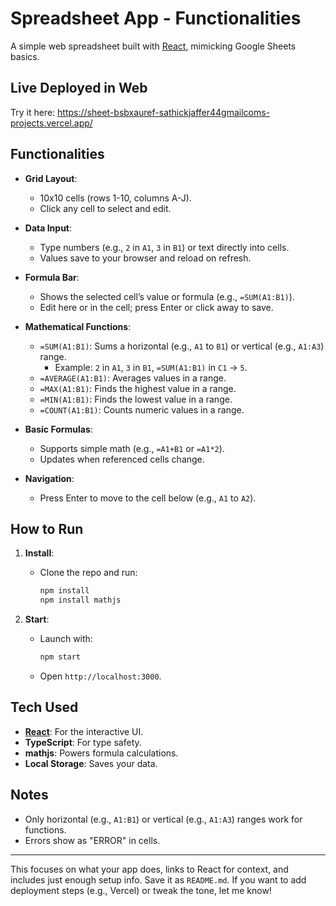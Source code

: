 # Spreadsheet App - Functionalities

A simple web spreadsheet built with [React](https://reactjs.org/), mimicking Google Sheets basics.


## Live Deployed in Web
Try it here: https://sheet-bsbxauref-sathickjaffer44gmailcoms-projects.vercel.app/

## Functionalities

- **Grid Layout**:
  - 10x10 cells (rows 1-10, columns A-J).
  - Click any cell to select and edit.

- **Data Input**:
  - Type numbers (e.g., `2` in `A1`, `3` in `B1`) or text directly into cells.
  - Values save to your browser and reload on refresh.

- **Formula Bar**:
  - Shows the selected cell’s value or formula (e.g., `=SUM(A1:B1)`).
  - Edit here or in the cell; press Enter or click away to save.

- **Mathematical Functions**:
  - `=SUM(A1:B1)`: Sums a horizontal (e.g., `A1` to `B1`) or vertical (e.g., `A1:A3`) range.
    - Example: `2` in `A1`, `3` in `B1`, `=SUM(A1:B1)` in `C1` → `5`.
  - `=AVERAGE(A1:B1)`: Averages values in a range.
  - `=MAX(A1:B1)`: Finds the highest value in a range.
  - `=MIN(A1:B1)`: Finds the lowest value in a range.
  - `=COUNT(A1:B1)`: Counts numeric values in a range.

- **Basic Formulas**:
  - Supports simple math (e.g., `=A1+B1` or `=A1*2`).
  - Updates when referenced cells change.

- **Navigation**:
  - Press Enter to move to the cell below (e.g., `A1` to `A2`).

## How to Run

1. **Install**:
   - Clone the repo and run:
     ```bash
     npm install
     npm install mathjs
     ```

2. **Start**:
   - Launch with:
     ```bash
     npm start
     ```
   - Open `http://localhost:3000`.

## Tech Used

- **[React](https://reactjs.org/)**: For the interactive UI.
- **TypeScript**: For type safety.
- **mathjs**: Powers formula calculations.
- **Local Storage**: Saves your data.

## Notes

- Only horizontal (e.g., `A1:B1`) or vertical (e.g., `A1:A3`) ranges work for functions.
- Errors show as "ERROR" in cells.

---

This focuses on what your app does, links to React for context, and includes just enough setup info. Save it as `README.md`. If you want to add deployment steps (e.g., Vercel) or tweak the tone, let me know!
